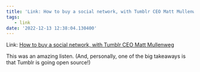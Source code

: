 ```yaml
---
title: 'Link: How to buy a social network, with Tumblr CEO Matt Mullenweg'
tags: 
   - link
date: '2022-12-13 12:38:04.130400'
---
```


Link: [How to buy a social network, with Tumblr CEO Matt Mullenweg](https://www.theverge.com/23506085/wordpress-twitter-tumblr-ceo-matt-mullenweg-elon-musk)

This was an amazing listen. (And, personally, one of the big takeaways is that Tumblr is going open source!)